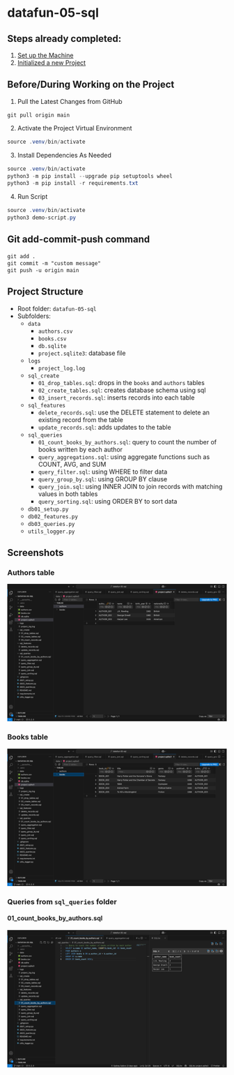 # datafun-05-sql

## Steps already completed:
1. [Set up the Machine](https://github.com/denisecase/pro-analytics-01/blob/main/01-machine-setup/MACHINE-SETUP.md)
2. [Initialized a new Project](https://github.com/denisecase/pro-analytics-01/blob/main/02-project-initialization/PROJECT-INITIALIZATION.md)

## Before/During Working on the Project
1. Pull the Latest Changes from GitHub 
   
```shell
git pull origin main
```

2. Activate the Project Virtual Environment

```powershell
source .venv/bin/activate
```

3. Install Dependencies As Needed 

```powershell
source .venv/bin/activate
python3 -m pip install --upgrade pip setuptools wheel
python3 -m pip install -r requirements.txt
```

4. Run Script 

```powershell
source .venv/bin/activate
python3 demo-script.py
```

## Git add-commit-push command 
```shell
git add .
git commit -m "custom message"
git push -u origin main
```

## Project Structure
- Root folder: `datafun-05-sql`
- Subfolders:
  - `data`
    - `authors.csv`
    - `books.csv`
    - `db.sqlite`
    - `project.sqlite3`: database file
  - `logs`
    - `project_log.log`
  - `sql_create`
    - `01_drop_tables.sql`: drops in the `books` and `authors` tables
    - `02_create_tables.sql`: creates database schema using sql
    - `03_insert_records.sql`: inserts records into each table
  - `sql_features`
    - `delete_records.sql`: use the DELETE statement to delete an existing record from the table
    - `update_records.sql`: adds updates to the table
  - `sql_queries`
    - `01_count_books_by_authors.sql`: query to count the number of books written by each author
    - `query_aggregations.sql`: using aggregate functions such as COUNT, AVG, and SUM
    - `query_filter.sql`: using WHERE to filter data
    - `query_group_by.sql`: using GROUP BY clause
    - `query_join.sql`: using INNER JOIN to join records with matching values in both tables
    - `query_sorting.sql`: using ORDER BY to sort data
  - `db01_setup.py`
  - `db02_features.py`
  - `db03_queries.py`
  - `utils_logger.py`

## Screenshots

### Authors table
![alt text](image.png)

### Books table
![alt text](image-1.png)

### Queries from `sql_queries` folder
#### 01_count_books_by_authors.sql
![alt text](image-2.png)
